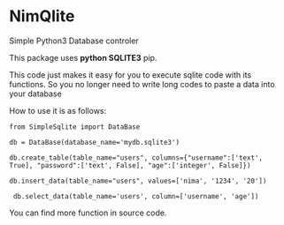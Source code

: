 # NimQlite
Simple Python3 Database controler

This package uses **python SQLITE3** pip.

This code just makes it easy for you to execute sqlite code with its functions. So you no longer need to write long codes to paste a data into your database
 
 
How to use it is as follows:

` from SimpleSqlite import DataBase `

` db = DataBase(database_name='mydb.sqlite3') `

`db.create_table(table_name="users", columns={"username":['text', True], "password":['text', False], "age":['integer', False]}) `

` db.insert_data(table_name="users", values=['nima', '1234', '20']) `

`  db.select_data(table_name='users', column=['username', 'age']) `

You can find more function in source code.


